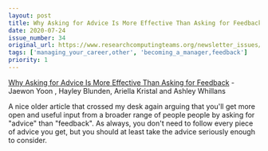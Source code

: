 ```yaml
---
layout: post
title: Why Asking for Advice Is More Effective Than Asking for Feedback - Jaewon Yoon , Hayley Blunden, Ariella Kristal and Ashley Whillans
date: 2020-07-24
issue_number: 34
original_url: https://www.researchcomputingteams.org/newsletter_issues/0034
tags: ['managing_your_career,other', 'becoming_a_manager,feedback']
priority: 1
---
```


<!-- markdownlint-disable MD033 -->
<!-- markdownlint-disable MD041 -->
<!-- markdownlint-disable MD049 -->

[Why Asking for Advice Is More Effective Than Asking for Feedback](https://hbr.org/2019/09/why-asking-for-advice-is-more-effective-than-asking-for-feedback) - Jaewon Yoon , Hayley Blunden, Ariella Kristal and Ashley Whillans

A nice older article that crossed my desk again arguing that you'll get more open and useful input from a broader range of people people by asking for "advice" than "feedback". As always, you don't need to follow every piece of advice you get, but you should at least take the advice seriously enough to consider.
